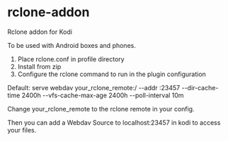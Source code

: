 # rclone-addon
Rclone addon for Kodi 

To be used with Android boxes and phones.

1. Place rclone.conf in profile directory
2. Install from zip
3. Configure the rclone command to run in the plugin configuration

Default: serve webdav your_rclone_remote:/ --addr :23457 --dir-cache-time 2400h --vfs-cache-max-age 2400h  --poll-interval 10m

Change your_rclone_remote to the rclone remote in your config.

Then you can add a Webdav Source to localhost:23457 in kodi to access your files.
